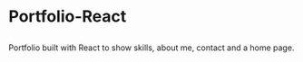 # Portfolio-React

## 
Portfolio built with React to show skills, about me, contact and a home page.